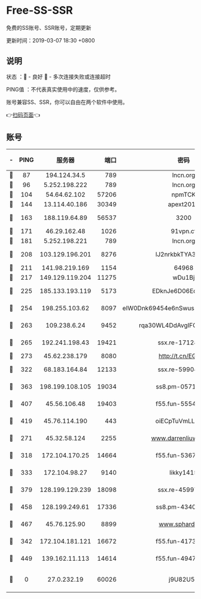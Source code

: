# Free-SS-SSR

免费的SS账号、SSR账号，定期更新

更新时间：2019-03-07 18:30 +0800

## 说明

状态     ：🙂 - 良好 🙁 - 多次连接失败或连接超时

PING值   ：不代表真实使用中的速度，仅供参考。

账号兼容SS、SSR，你可以自由在两个软件中使用。

👉[扫码页面](https://liesauer.github.io/Free-SS-SSR/)👈

## 账号

|-|PING|服务器|端口|密码|加密方式|区域|
|:----:|:----:|:-----:|-----:|:----:|:----:|:----:|
|🙂|87|194.124.34.5|789|lncn.org|rc4|JP|
|🙂|96|5.252.198.222|789|lncn.org|rc4|JP|
|🙂|104|54.64.62.102|57206|npmTCK|rc4-md5|JP|
|🙂|144|13.114.40.186|30349|apext2019|chacha20|JP|
|🙂|163|188.119.64.89|56537|3200|aes-256-cfb|RU|
|🙂|171|46.29.162.48|1026|91vpn.cf|rc4-md5|RU|
|🙂|181|5.252.198.221|789|lncn.org|rc4|JP|
|🙂|208|103.129.196.201|8276|lJ2nrkbkTYA30wv0|aes-256-cfb|US|
|🙂|211|141.98.219.169|1154|64968|chacha20|US|
|🙂|217|149.129.119.204|11275|wDu1Bj|rc4-md5|HK|
|🙂|225|185.133.193.119|5173|EDknJe6D06EoWDaw|aes-256-cfb|US|
|🙂|254|198.255.103.62|8097|eIW0Dnk69454e6nSwuspv9DmS201tQ0D|aes-256-cfb|US|
|🙂|263|109.238.6.24|9452|rqa30WL4DdAvgIFG6Fs3znzTa|aes-256-cfb|FR|
|🙂|265|192.241.198.43|19421|ssx.re-17128013|aes-256-cfb|US|
|🙂|273|45.62.238.179|8080|http://t.cn/EGJIyrl|rc4-md5|CA|
|🙂|322|68.183.164.84|12133|ssx.re-59904626|aes-256-cfb|US|
|🙂|363|198.199.108.105|19034|ss8.pm-05716410|aes-256-cfb|US|
|🙂|407|45.56.106.48|19403|f55.fun-55549591|aes-256-cfb|US|
|🙂|419|45.76.114.190|443|oiECpTuVmLLxk4Ts|aes-256-cfb|AU|
|🙂|271|45.32.58.124|2255|www.darrenliuwei.com|aes-256-cfb|JP|
|🙂|318|172.104.170.25|14664|f55.fun-53676794|aes-256-cfb|SG|
|🙂|333|172.104.98.27|9140|likky1415|aes-256-cfb|JP|
|🙂|379|128.199.129.239|18098|ssx.re-45997655|aes-256-cfb|SG|
|🙂|458|128.199.249.61|17336|ss8.pm-43407054|aes-256-cfb|SG|
|🙂|467|45.76.125.90|8899|www.sphard.com|aes-256-cfb|AU|
|🙁|342|172.104.181.121|16672|f55.fun-41734869|aes-256-cfb|SG|
|🙁|449|139.162.11.113|14614|f55.fun-49472003|aes-256-cfb|SG|
|🙁|0|27.0.232.19|60026|j9U82U53|xchacha20-ietf-poly1305|HK|
